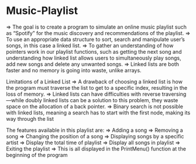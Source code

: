 # Music-Playlist 
=> The goal is to create a program to simulate an online music playlist such as “Spotify” for the music discovery and recommendations of the playlist.
=> To use an appropriate data structure to sort, search and manipulate user’s songs, in this case a linked list.
=> To gather an understanding of  how pointers work in our playlist functions, such as getting the next song and understanding how linked list allows users to simultaneously play songs, add new songs and delete any unwanted songs.
=> Linked lists are both faster and no memory is going into waste, unlike arrays. 

Limitations of a Linked List 
=> A drawback of choosing a linked list is how the program must traverse the list to get to a specific index, resulting in the loss of memory. 
=> Linked lists can have difficulties with reverse traversing—while  doubly linked lists can be a solution to this problem, they waste space on the allocation of a back pointer.
=> Binary search is not possible with linked lists, meaning a search has to start with the first node, making its way through the list

The features available in this playlist are:
=> Adding a song 
=> Removing a song 
=> Changing the position of a song 
=> Displaying songs by a specific artist 
=> Display the total time of playlist 
=> Display all songs in playlist 
=> Exiting the playlist 
=> This is all displayed in the PrintMenu() function at the beginning of the program
